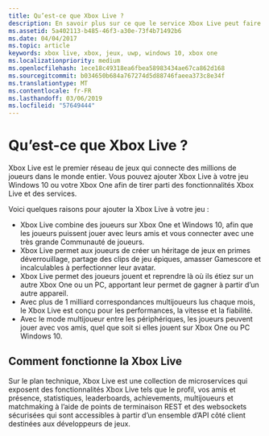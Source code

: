 ```yaml
---
title: Qu’est-ce que Xbox Live ?
description: En savoir plus sur ce que le service Xbox Live peut faire pour votre jeu.
ms.assetid: 5a402113-b485-46f3-a30e-73f4b71492b6
ms.date: 04/04/2017
ms.topic: article
keywords: xbox live, xbox, jeux, uwp, windows 10, xbox one
ms.localizationpriority: medium
ms.openlocfilehash: 1ece18c49318ea6fbea58983434ae67ca862d168
ms.sourcegitcommit: b034650b684a767274d5d88746faeea373c8e34f
ms.translationtype: MT
ms.contentlocale: fr-FR
ms.lasthandoff: 03/06/2019
ms.locfileid: "57649444"
---
```

# <a name="what-is-xbox-live"></a>Qu’est-ce que Xbox Live ?

Xbox Live est le premier réseau de jeux qui connecte des millions de joueurs dans le monde entier. Vous pouvez ajouter Xbox Live à votre jeu Windows 10 ou votre Xbox One afin de tirer parti des fonctionnalités Xbox Live et des services.

Voici quelques raisons pour ajouter la Xbox Live à votre jeu :

- Xbox Live combine des joueurs sur Xbox One et Windows 10, afin que les joueurs puissent jouer avec leurs amis et vous connecter avec une très grande Communauté de joueurs.
- Xbox Live permet aux joueurs de créer un héritage de jeux en primes déverrouillage, partage des clips de jeu épiques, amasser Gamescore et incalculables à perfectionner leur avatar.
- Xbox Live permet des joueurs jouent et reprendre là où ils étiez sur un autre Xbox One ou un PC, apportant leur permet de gagner à partir d’un autre appareil.
- Avec plus de 1 milliard correspondances multijoueurs lus chaque mois, le Xbox Live est conçu pour les performances, la vitesse et la fiabilité.
- Avec le mode multijoueur entre les périphériques, les joueurs peuvent jouer avec vos amis, quel que soit si elles jouent sur Xbox One ou PC Windows 10.

## <a name="how-xbox-live-works"></a>Comment fonctionne la Xbox Live

Sur le plan technique, Xbox Live est une collection de microservices qui exposent des fonctionnalités Xbox Live tels que le profil, vos amis et présence, statistiques, leaderboards, achievements, multijoueurs et matchmaking à l’aide de points de terminaison REST et des websockets sécurisées qui sont accessibles à partir d’un ensemble d’API côté client destinées aux développeurs de jeux.
